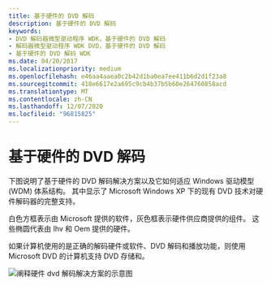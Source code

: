 ```yaml
---
title: 基于硬件的 DVD 解码
description: 基于硬件的 DVD 解码
keywords:
- DVD 解码器微型驱动程序 WDK，基于硬件的 DVD 解码
- 解码器微型驱动程序 WDK DVD，基于硬件的 DVD 解码
- 基于硬件的 DVD 解码 WDK
ms.date: 04/20/2017
ms.localizationpriority: medium
ms.openlocfilehash: e46aa4aaea0c2b42d1ba0ea7ee411b6d2d1f23a8
ms.sourcegitcommit: 418e6617e2a695c9cb4b37b5b60e264760858acd
ms.translationtype: MT
ms.contentlocale: zh-CN
ms.lasthandoff: 12/07/2020
ms.locfileid: "96815825"
---
```

# <a name="hardware-based-dvd-decoding"></a>基于硬件的 DVD 解码





下图说明了基于硬件的 DVD 解码解决方案以及它如何适应 Windows 驱动模型 (WDM) 体系结构。 其中显示了 Microsoft Windows XP 下的现有 DVD 技术对硬件解码器的完整支持。

白色方框表示由 Microsoft 提供的软件，灰色框表示硬件供应商提供的组件。 这些椭圆代表由 Ihv 和 Oem 提供的硬件。

如果计算机使用的是正确的解码硬件或软件、DVD 解码和播放功能，则使用 Microsoft DVD 的计算机支持 DVD 存储和。

![阐释硬件 dvd 解码解决方案的示意图](images/hwdvddec.png)

 

 





